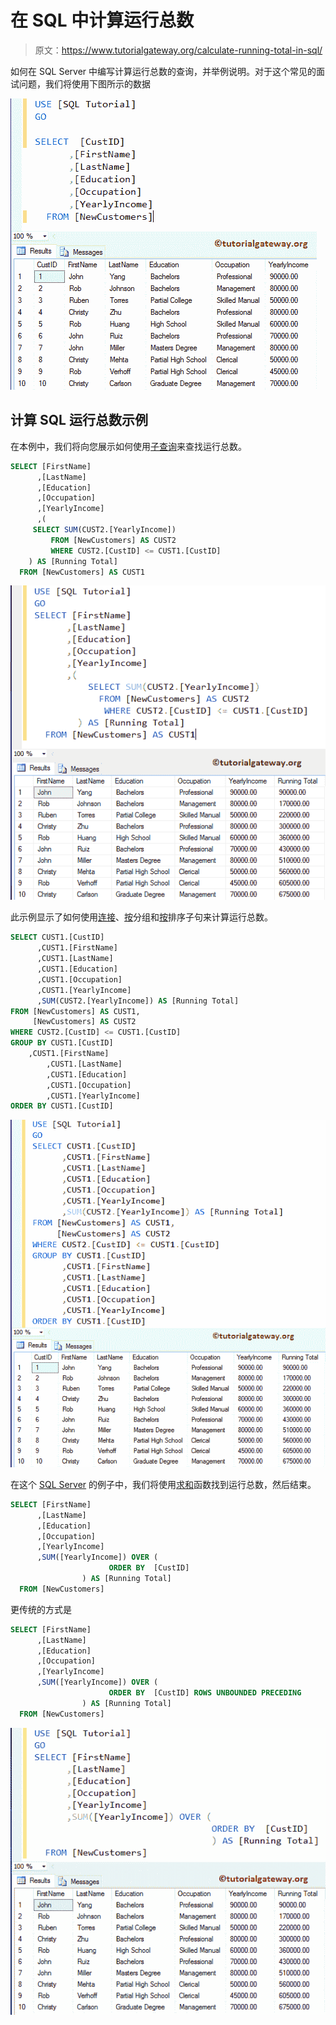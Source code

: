 # 在 SQL 中计算运行总数

> 原文：<https://www.tutorialgateway.org/calculate-running-total-in-sql/>

如何在 SQL Server 中编写计算运行总数的查询，并举例说明。对于这个常见的面试问题，我们将使用下图所示的数据

![Calculate Running Total in SQL Server 1](img/12d3968002db68c34fa7a29a2cf64b22.png)

## 计算 SQL 运行总数示例

在本例中，我们将向您展示如何使用[子查询](https://www.tutorialgateway.org/sql-subquery/)来查找运行总数。

```sql
SELECT [FirstName]
      ,[LastName]
      ,[Education]
      ,[Occupation]
      ,[YearlyIncome]
      ,(
	 SELECT SUM(CUST2.[YearlyIncome]) 
         FROM [NewCustomers] AS CUST2
         WHERE CUST2.[CustID] <= CUST1.[CustID]
	) AS [Running Total]
  FROM [NewCustomers] AS CUST1
```

![Calculate Running Total in SQL Server 2](img/ff1e5791b71bc51c6592b54b2119e2ee.png)

此示例显示了如何使用[连接](https://www.tutorialgateway.org/sql-inner-join/)、[按](https://www.tutorialgateway.org/sql-group-by-clause/)分组和[按](https://www.tutorialgateway.org/sql-order-by-clause/)排序子句来计算运行总数。

```sql
SELECT CUST1.[CustID]
      ,CUST1.[FirstName]
      ,CUST1.[LastName]
      ,CUST1.[Education]
      ,CUST1.[Occupation]
      ,CUST1.[YearlyIncome]
      ,SUM(CUST2.[YearlyIncome]) AS [Running Total]
FROM [NewCustomers] AS CUST1,
     [NewCustomers] AS CUST2	   
WHERE CUST2.[CustID] <= CUST1.[CustID]
GROUP BY CUST1.[CustID]
	,CUST1.[FirstName]
        ,CUST1.[LastName]
        ,CUST1.[Education]
        ,CUST1.[Occupation]
        ,CUST1.[YearlyIncome]
ORDER BY CUST1.[CustID]
```

![Calculate Running Total in SQL Server 3](img/f0b82f8189e8fc008935909d93e99dcc.png)

在这个 [SQL Server](https://www.tutorialgateway.org/sql/) 的例子中，我们将使用[求和](https://www.tutorialgateway.org/sql-sum-function/)函数找到运行总数，然后结束。

```sql
SELECT [FirstName]
      ,[LastName]
      ,[Education]
      ,[Occupation]
      ,[YearlyIncome]
      ,SUM([YearlyIncome]) OVER (
			          ORDER BY  [CustID]
				) AS [Running Total]
  FROM [NewCustomers]
```

更传统的方式是

```sql
SELECT [FirstName]
      ,[LastName]
      ,[Education]
      ,[Occupation]
      ,[YearlyIncome]
      ,SUM([YearlyIncome]) OVER (
			          ORDER BY  [CustID] ROWS UNBOUNDED PRECEDING
				) AS [Running Total]
  FROM [NewCustomers]
```

![Calculate Running Total in SQL Server 4](img/524caf3750997f6661ae233d293d8114.png)